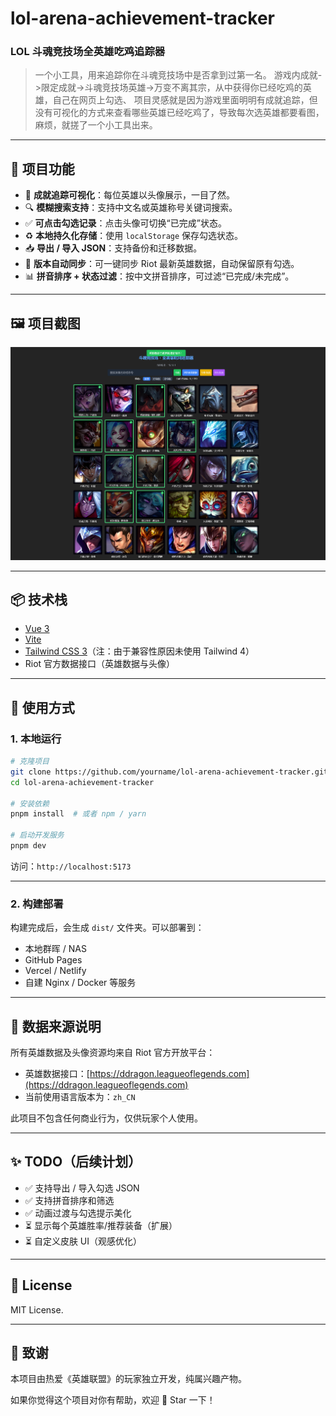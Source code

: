
# lol-arena-achievement-tracker
### LOL 斗魂竞技场全英雄吃鸡追踪器

> 一个小工具，用来追踪你在斗魂竞技场中是否拿到过第一名。
>游戏内成就->限定成就->斗魂竞技场英雄->万变不离其宗，从中获得你已经吃鸡的英雄，自己在网页上勾选、
项目灵感就是因为游戏里面明明有成就追踪，但没有可视化的方式来查看哪些英雄已经吃鸡了，导致每次选英雄都要看图，麻烦，就搓了一个小工具出来。
---

## 🧩 项目功能

- 🎯 **成就追踪可视化**：每位英雄以头像展示，一目了然。
- 🔍 **模糊搜索支持**：支持中文名或英雄称号关键词搜索。
- ✅ **可点击勾选记录**：点击头像可切换“已完成”状态。
- ♻️ **本地持久化存储**：使用 `localStorage` 保存勾选状态。
- 📥 **导出 / 导入 JSON**：支持备份和迁移数据。
- 🔄 **版本自动同步**：可一键同步 Riot 最新英雄数据，自动保留原有勾选。
- 📊 **拼音排序 + 状态过滤**：按中文拼音排序，可过滤“已完成/未完成”。

---

## 🖼️ 项目截图

![截图预览](./preview.png)

---

## 📦 技术栈

- [Vue 3](https://vuejs.org/)
- [Vite](https://vitejs.dev/)
- [Tailwind CSS 3](https://tailwindcss.com/)（注：由于兼容性原因未使用 Tailwind 4）
- Riot 官方数据接口（英雄数据与头像）

---

## 📂 使用方式

### 1. 本地运行

```bash
# 克隆项目
git clone https://github.com/yourname/lol-arena-achievement-tracker.git
cd lol-arena-achievement-tracker

# 安装依赖
pnpm install  # 或者 npm / yarn

# 启动开发服务
pnpm dev
````

访问：`http://localhost:5173`

---

### 2. 构建部署


构建完成后，会生成 `dist/` 文件夹。可以部署到：

* 本地群晖 / NAS
* GitHub Pages
* Vercel / Netlify
* 自建 Nginx / Docker 等服务

---

## 📡 数据来源说明

所有英雄数据及头像资源均来自 Riot 官方开放平台：

* 英雄数据接口：[https://ddragon.leagueoflegends.com](https://ddragon.leagueoflegends.com)
* 当前使用语言版本为：`zh_CN`

此项目不包含任何商业行为，仅供玩家个人使用。

---

## ✨ TODO（后续计划）

* ✅ 支持导出 / 导入勾选 JSON
* ✅ 支持拼音排序和筛选
* ✅ 动画过渡与勾选提示美化
* ⏳ 显示每个英雄胜率/推荐装备（扩展）
* ⏳ 自定义皮肤 UI（观感优化）

---

## 📜 License

MIT License.

---

## 💬 致谢

本项目由热爱《英雄联盟》的玩家独立开发，纯属兴趣产物。

如果你觉得这个项目对你有帮助，欢迎 🌟 Star 一下！

